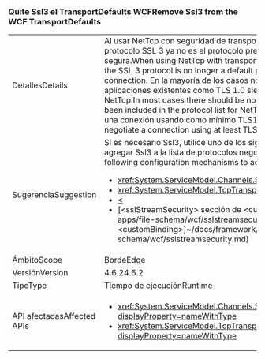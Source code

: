 ### <a name="remove-ssl3-from-the-wcf-transportdefaults"></a><span data-ttu-id="9295a-101">Quite Ssl3 el TransportDefaults WCF</span><span class="sxs-lookup"><span data-stu-id="9295a-101">Remove Ssl3 from the WCF TransportDefaults</span></span>

|   |   |
|---|---|
|<span data-ttu-id="9295a-102">Detalles</span><span class="sxs-lookup"><span data-stu-id="9295a-102">Details</span></span>|<span data-ttu-id="9295a-103">Al usar NetTcp con seguridad de transporte y un tipo de credencial de certificado, el protocolo SSL 3 ya no es el protocolo predeterminado para negociar una conexión segura.</span><span class="sxs-lookup"><span data-stu-id="9295a-103">When using NetTcp with transport security and a credential type of certificate, the SSL 3 protocol is no longer a default protocol used for negotiating a secure connection.</span></span> <span data-ttu-id="9295a-104">En la mayoría de los casos no debe haber ningún impacto en las aplicaciones existentes como TLS 1.0 siempre se ha incluido en la lista de protocolos NetTcp.</span><span class="sxs-lookup"><span data-stu-id="9295a-104">In most cases there should be no impact to existing apps as TLS 1.0 has always been included in the protocol list for NetTcp.</span></span> <span data-ttu-id="9295a-105">Todos los clientes deberían poder negociar una conexión usando como mínimo TLS1.0.</span><span class="sxs-lookup"><span data-stu-id="9295a-105">All existing clients should be able to negotiate a connection using at least TLS1.0.</span></span>|
|<span data-ttu-id="9295a-106">Sugerencia</span><span class="sxs-lookup"><span data-stu-id="9295a-106">Suggestion</span></span>|<span data-ttu-id="9295a-107">Si es necesario Ssl3, utilice uno de los siguientes mecanismos de configuración para agregar Ssl3 a la lista de protocolos negociados.</span><span class="sxs-lookup"><span data-stu-id="9295a-107">If Ssl3 is required, use one of the following configuration mechanisms to add Ssl3 to the list of negotiated protocols.</span></span><ul><li><xref:System.ServiceModel.Channels.SslStreamSecurityBindingElement.SslProtocols></li><li><xref:System.ServiceModel.TcpTransportSecurity.SslProtocols></li><li>[<](~/docs/framework/configure-apps/file-schema/wcf/transport-of-nettcpbinding.md)</li><li><span data-ttu-id="9295a-108">[&lt;sslStreamSecurity&gt; sección de &lt;customBinding&gt;] ~ / docs/framework/configure-apps/file-schema/wcf/sslstreamsecurity.md)</span><span class="sxs-lookup"><span data-stu-id="9295a-108">[&lt;sslStreamSecurity&gt; section of &lt;customBinding&gt;]~/docs/framework/configure-apps/file-schema/wcf/sslstreamsecurity.md)</span></span></li></ul>|
|<span data-ttu-id="9295a-109">Ámbito</span><span class="sxs-lookup"><span data-stu-id="9295a-109">Scope</span></span>|<span data-ttu-id="9295a-110">Borde</span><span class="sxs-lookup"><span data-stu-id="9295a-110">Edge</span></span>|
|<span data-ttu-id="9295a-111">Versión</span><span class="sxs-lookup"><span data-stu-id="9295a-111">Version</span></span>|<span data-ttu-id="9295a-112">4.6.2</span><span class="sxs-lookup"><span data-stu-id="9295a-112">4.6.2</span></span>|
|<span data-ttu-id="9295a-113">Tipo</span><span class="sxs-lookup"><span data-stu-id="9295a-113">Type</span></span>|<span data-ttu-id="9295a-114">Tiempo de ejecución</span><span class="sxs-lookup"><span data-stu-id="9295a-114">Runtime</span></span>|
|<span data-ttu-id="9295a-115">API afectadas</span><span class="sxs-lookup"><span data-stu-id="9295a-115">Affected APIs</span></span>|<ul><li><xref:System.ServiceModel.Channels.SslStreamSecurityBindingElement.SslProtocols?displayProperty=nameWithType></li><li><xref:System.ServiceModel.TcpTransportSecurity.SslProtocols?displayProperty=nameWithType></li></ul>|

